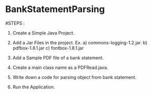 # BankStatementParsing
#STEPS :
1) Create a Simple Java Project.

2) Add a Jar Files in the project. 
Ex. a) commons-logging-1.2.jar.
b) pdfbox-1.8.1.jar
c) fontbox-1.8.1.jar


3) Add a Sample PDF file of a bank statement.
4) Create a main class name as a PDFRead.java.
5) Write down a code for parsing object from bank statement.
6) Run the Application. 

